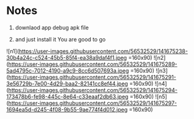 # Notes

1. downlaod app debug apk file

2. and just install it You are good to go

![n1](https://user-images.githubusercontent.com/56532529/141675238-30b4a24c-c524-45b5-85f4-ea38a9daf4f1.jpeg =160x90) ![n2](https://user-images.githubusercontent.com/56532529/141675289-5ad4795c-7012-4190-a9c9-8cc6d507693a.jpeg =160x90) ![n3](https://user-images.githubusercontent.com/56532529/141675291-3e56729b-7e00-4d29-baa2-82141cc8ef44.jpeg =160x90) ![n4](https://user-images.githubusercontent.com/56532529/141675294-173478b6-fe98-445c-8e64-c33eaaf2db63.jpeg =160x90) ![n5](https://user-images.githubusercontent.com/56532529/141675297-1694ea5d-d245-4f08-9b55-9ae774f4d012.jpeg =160x90)
